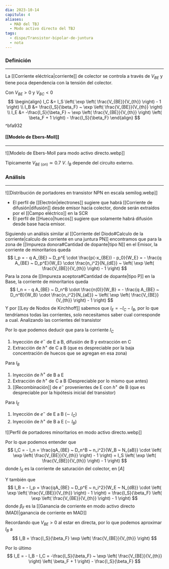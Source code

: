 ```yaml
---
dia: 2023-10-14
capitulo: 4
aliases:
  - MAD del TBJ
  - Modo activo directo del TBJ
tags:
  - dispo/Transistor-bipolar-de-juntura
  - nota
---
```

### Definición
---
La [[Corriente eléctrica|corriente]] de colector se controla a través de $V_{BE}$ y tiene poca dependencia con la tensión del colector. 

Con $V_{BE} > 0$ y $V_{BC} < 0$ $$ \begin{align} 
	I_C &= I_S \left( \exp \left( \frac{V_{BE}}{V_{th}} \right) - 1 \right) \\
	I_B &= \frac{I_S}{\beta_F} ~ \exp \left( \frac{V_{BE}}{V_{th}} \right) \\
	I_E &= -\frac{I_S}{\beta_F} ~ \exp \left( \frac{V_{BE}}{V_{th}} \right)  \left( \beta_F + 1 \right) - \frac{I_S}{\beta_F}
\end{align} $$ ^bfa932

#### [[Modelo de Ebers-Moll]]
---
![[Modelo de Ebers-Moll para modo activo directo.webp]]

Típicamente $V_{BE~(on)} \simeq 0.7~V$. $I_B$ depende del circuito externo.

### Análisis
---
![[Distribución de portadores en transistor NPN en escala semilog.webp]]

* El perfil de [[Electrón|electrones]] sugiere que habrá [[Corriente de difusión|difusión]] desde emisor hacia colector, donde serán extraídos por el [[Campo eléctrico]] en la SCR
* El perfil de [[Hueco|huecos]] sugiere que solamente habrá difusión desde base hacia emisor.

Siguiendo un análisis similar al [[Corriente del Diodo#Calculo de la corriente|calculo de corriente en una juntura PN]] encontramos que para la zona de [[Impureza donora#Cantidad de dopante|tipo N]] en el Emisor, la corriente de minoritarios queda $$ I_p = - q A_{BE} ~ D_p^E \cdot \frac{p(-x_{BE}) - p_0}{W_E} = - \frac{q A_{BE} ~ D_p^E}{W_E} \cdot \frac{n_i^2}{N_{dE}} ~ \left( \exp \left( \frac{V_{BE}}{V_{th}} \right) - 1 \right) $$
Para la zona de [[Impureza aceptora#Cantidad de dopante|tipo P]] en la Base, la corriente de minoritarios queda $$ I_n = - q A_{BE} ~ D_n^B \cdot \frac{n(0)}{W_B} = - \frac{q A_{BE} ~ D_n^B}{W_B} \cdot \frac{n_i^2}{N_{aE}} ~ \left( \exp \left( \frac{V_{BE}}{V_{th}} \right) - 1 \right) $$
Y por [[Ley de Nodos de Kirchhoff]] sabemos que $I_E = -I_C - I_B$, por lo que tendríamos todas las corrientes, solo necesitamos saber cual corresponde a cual. Analizando las corrientes del transistor

Por lo que podemos deducir que para la corriente $I_C$
1. Inyección de $e^-$ de E a B, difusión de B y extracción en C
2. Extracción de $h^+$ de C a B (que es despreciable por la baja concentración de huecos que se agregan en esa zona)

Para $I_B$
1. Inyección de $h^+$ de B a E
2. Extracción de $h^+$ de C a B (Despreciable por lo mismo que antes)
3. [[Recombinación]] de $e^-$ provenientes de E con $h^+$ de B (que es despreciable por la hipótesis inicial del transistor)

Para $I_E$ 
1. Inyección de $e^-$ de E a B ($\sim ~ I_C$)
2. Inyección de $h^+$ de B a E ($\sim ~ I_B$)

![[Perfil de portadores minoritarios en modo activo directo.webp]]

Por lo que podemos entender que $$ I_C = - I_n = \frac{qA_{BE} ~ D_n^B ~ n_i^2}{W_B ~ N_{aB}} \cdot \left( \exp \left( \frac{V_{BE}}{V_{th}} \right) - 1 \right) = I_S  \left( \exp \left( \frac{V_{BE}}{V_{th}} \right) - 1 \right) $$ donde $I_S$ es la corriente de saturación del colector, en $[A]$

Y también que $$ I_B = - I_p = \frac{qA_{BE} ~ D_p^E ~ n_i^2}{W_E ~ N_{dB}} \cdot \left( \exp \left( \frac{V_{BE}}{V_{th}} \right) - 1 \right) = \frac{I_S}{\beta_F}  \left( \exp \left( \frac{V_{BE}}{V_{th}} \right) - 1 \right) $$donde $\beta_F$ es la [[Ganancia de corriente en modo activo directo (MAD)|ganancia de corriente en MAD]]

Recordando que $V_{BE} > 0$ al estar en directa, por lo que podemos aproximar $I_B$ a $$ I_B = \frac{I_S}{\beta_F}  \exp \left( \frac{V_{BE}}{V_{th}} \right) $$

Por lo último $$ I_E = - I_B - I_C = -\frac{I_S}{\beta_F} ~ \exp \left( \frac{V_{BE}}{V_{th}} \right)  \left( \beta_F + 1 \right) - \frac{I_S}{\beta_F} $$ 